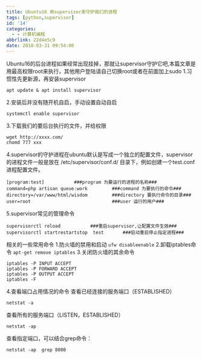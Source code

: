 ```yaml
---
title: Ubuntu16 用supervisor来守护我们的进程
tags: [python,supervisor]
id: '14'
categories:
  - - 计算机编程
abbrlink: 22d4e5c9
date: 2018-03-31 09:54:00
---
```


Ubuntu16的后台进程如果经常出现挂掉，那就让supervisor守护它吧,本篇文章是用最高权限root来执行，其他用户登陆请自己切换root或者在前面加上sudo 1.习惯性先更新源，再安装supervisor

```
apt update & apt install supervisor
```

2.安装后并没有随开机自启，手动设置自动自启

```
systemctl enable supervisor 
```

3.下载我们的要后台执行的文件，并给权限

```
wget http://xxxx.com/ 
chomd 777 xxx  
```

4.supervisor的守护进程在ubuntu默认是写成一个独立的配置文件，supervisor 的进程文件一般是放在 /etc/supervisor/conf.d/ 目录下，例如创建一个test.conf 进程配置文件。

```
[program:test]           ###program 为要运行的进程的名称###
command=php artisan queue:work         ###command 为要执行的命令###
directory=/var/www/html/wisdom         ###directory 要执行命令的目录###
user=root                              ###user 运行的用户###
```

5.supervisor常见的管理命令

```
supervisorctl reload           ###重启supervisor,让配置文件生效###
supervisorctl startrestartstop  test       ###启动重启停止指定进程###
```

相关的一些常用命令 1.防火墙的禁用和启动 `ufw disableenable` 2.卸载iptables命令 `apt-get remove iptables` 3.关闭防火墙的其余命令

```
iptables -P INPUT ACCEPT
iptables -P FORWARD ACCEPT
iptables -P OUTPUT ACCEPT
iptables -F
```

4.查看端口占用情况的命令 查看已经连接的服务端口（ESTABLISHED）

```
netstat -a
```

查看所有的服务端口（LISTEN，ESTABLISHED）

```
netstat -ap
```

查看指定端口，可以结合grep命令：

```
netstat -ap  grep 8080
```
